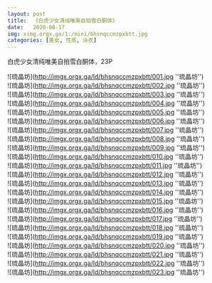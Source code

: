 ```yaml
---
layout: post
title:  《白虎少女清纯唯美自拍雪白酮体》
date:   2020-08-17
img: ximg.orgx.ga/1:/mini/bhsnqccmzpxbtt.jpg
categories: [美女, 性感, 泳衣]
---
```


白虎少女清纯唯美自拍雪白酮体，23P

![琉晶坊](http://imgx.orgx.ga/ld/bhsnqccmzpxbtt/001.jpg ''琉晶坊'') <br>
![琉晶坊](http://imgx.orgx.ga/ld/bhsnqccmzpxbtt/002.jpg ''琉晶坊'') <br>
![琉晶坊](http://imgx.orgx.ga/ld/bhsnqccmzpxbtt/003.jpg ''琉晶坊'') <br>
![琉晶坊](http://imgx.orgx.ga/ld/bhsnqccmzpxbtt/004.jpg ''琉晶坊'') <br>
![琉晶坊](http://imgx.orgx.ga/ld/bhsnqccmzpxbtt/005.jpg ''琉晶坊'') <br>
![琉晶坊](http://imgx.orgx.ga/ld/bhsnqccmzpxbtt/006.jpg ''琉晶坊'') <br>
![琉晶坊](http://imgx.orgx.ga/ld/bhsnqccmzpxbtt/007.jpg ''琉晶坊'') <br>
![琉晶坊](http://imgx.orgx.ga/ld/bhsnqccmzpxbtt/008.jpg ''琉晶坊'') <br>
![琉晶坊](http://imgx.orgx.ga/ld/bhsnqccmzpxbtt/009.jpg ''琉晶坊'') <br>
![琉晶坊](http://imgx.orgx.ga/ld/bhsnqccmzpxbtt/010.jpg ''琉晶坊'') <br>
![琉晶坊](http://imgx.orgx.ga/ld/bhsnqccmzpxbtt/011.jpg ''琉晶坊'') <br>
![琉晶坊](http://imgx.orgx.ga/ld/bhsnqccmzpxbtt/012.jpg ''琉晶坊'') <br>
![琉晶坊](http://imgx.orgx.ga/ld/bhsnqccmzpxbtt/013.jpg ''琉晶坊'') <br>
![琉晶坊](http://imgx.orgx.ga/ld/bhsnqccmzpxbtt/014.jpg ''琉晶坊'') <br>
![琉晶坊](http://imgx.orgx.ga/ld/bhsnqccmzpxbtt/015.jpg ''琉晶坊'') <br>
![琉晶坊](http://imgx.orgx.ga/ld/bhsnqccmzpxbtt/016.jpg ''琉晶坊'') <br>
![琉晶坊](http://imgx.orgx.ga/ld/bhsnqccmzpxbtt/017.jpg ''琉晶坊'') <br>
![琉晶坊](http://imgx.orgx.ga/ld/bhsnqccmzpxbtt/018.jpg ''琉晶坊'') <br>
![琉晶坊](http://imgx.orgx.ga/ld/bhsnqccmzpxbtt/019.jpg ''琉晶坊'') <br>
![琉晶坊](http://imgx.orgx.ga/ld/bhsnqccmzpxbtt/020.jpg ''琉晶坊'') <br>
![琉晶坊](http://imgx.orgx.ga/ld/bhsnqccmzpxbtt/021.jpg ''琉晶坊'') <br>
![琉晶坊](http://imgx.orgx.ga/ld/bhsnqccmzpxbtt/022.jpg ''琉晶坊'') <br>
![琉晶坊](http://imgx.orgx.ga/ld/bhsnqccmzpxbtt/023.jpg ''琉晶坊'') <br>
